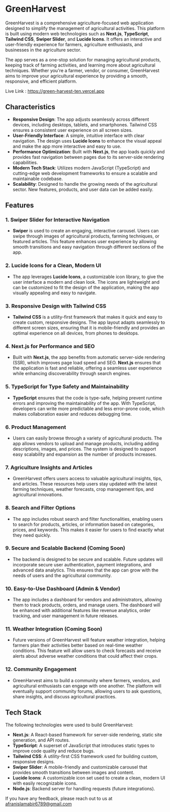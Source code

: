 # GreenHarvest

GreenHarvest is a comprehensive agriculture-focused web application designed to simplify the management of agricultural activities. This platform is built using modern web technologies such as **Next.js**, **TypeScript**, **Tailwind CSS**, **Swiper Slider**, and **Lucide Icons**. It offers an interactive and user-friendly experience for farmers, agriculture enthusiasts, and businesses in the agriculture sector.

The app serves as a one-stop solution for managing agricultural products, keeping track of farming activities, and learning more about agricultural techniques. Whether you're a farmer, vendor, or consumer, GreenHarvest aims to improve your agricultural experience by providing a smooth, responsive, and efficient platform.

Live Link : https://green-harvest-ten.vercel.app

## Characteristics

- **Responsive Design**: The app adjusts seamlessly across different devices, including desktops, tablets, and smartphones. Tailwind CSS ensures a consistent user experience on all screen sizes.
- **User-Friendly Interface**: A simple, intuitive interface with clear navigation. The design uses **Lucide Icons** to enhance the visual appeal and make the app more interactive and easy to use.
- **Performance Optimization**: Built with **Next.js**, the app loads quickly and provides fast navigation between pages due to its server-side rendering capabilities.
- **Modern Tech Stack**: Utilizes modern JavaScript (TypeScript) and cutting-edge web development frameworks to ensure a scalable and maintainable codebase.
- **Scalability**: Designed to handle the growing needs of the agricultural sector. New features, products, and user data can be added easily.

## Features

### 1. **Swiper Slider for Interactive Navigation**
   - **Swiper** is used to create an engaging, interactive carousel. Users can swipe through images of agricultural products, farming techniques, or featured articles. This feature enhances user experience by allowing smooth transitions and easy navigation through different sections of the app.

### 2. **Lucide Icons for a Clean, Modern UI**
   - The app leverages **Lucide Icons**, a customizable icon library, to give the user interface a modern and clean look. The icons are lightweight and can be customized to fit the design of the application, making the app visually appealing and easy to navigate.

### 3. **Responsive Design with Tailwind CSS**
   - **Tailwind CSS** is a utility-first framework that makes it quick and easy to create custom, responsive designs. The app layout adapts seamlessly to different screen sizes, ensuring that it is mobile-friendly and provides an optimal experience on all devices, from phones to desktops.

### 4. **Next.js for Performance and SEO**
   - Built with **Next.js**, the app benefits from automatic server-side rendering (SSR), which improves page load speed and SEO. **Next.js** ensures that the application is fast and reliable, offering a seamless user experience while enhancing discoverability through search engines.

### 5. **TypeScript for Type Safety and Maintainability**
   - **TypeScript** ensures that the code is type-safe, helping prevent runtime errors and improving the maintainability of the app. With TypeScript, developers can write more predictable and less error-prone code, which makes collaboration easier and reduces debugging time.

### 6. **Product Management**
   - Users can easily browse through a variety of agricultural products. The app allows vendors to upload and manage products, including adding descriptions, images, and prices. The system is designed to support easy scalability and expansion as the number of products increases.

### 7. **Agriculture Insights and Articles**
   - GreenHarvest offers users access to valuable agricultural insights, tips, and articles. These resources help users stay updated with the latest farming techniques, weather forecasts, crop management tips, and agricultural innovations. 

### 8. **Search and Filter Options**
   - The app includes robust search and filter functionalities, enabling users to search for products, articles, or information based on categories, prices, and keywords. This makes it easier for users to find exactly what they need quickly.

### 9. **Secure and Scalable Backend (Coming Soon)**
   - The backend is designed to be secure and scalable. Future updates will incorporate secure user authentication, payment integrations, and advanced data analytics. This ensures that the app can grow with the needs of users and the agricultural community.

### 10. **Easy-to-Use Dashboard (Admin & Vendor)**
   - The app includes a dashboard for vendors and administrators, allowing them to track products, orders, and manage users. The dashboard will be enhanced with additional features like revenue analytics, order tracking, and user management in future releases.

### 11. **Weather Integration (Coming Soon)**
   - Future versions of GreenHarvest will feature weather integration, helping farmers plan their activities better based on real-time weather conditions. This feature will allow users to check forecasts and receive alerts about adverse weather conditions that could affect their crops.

### 12. **Community Engagement**
   - GreenHarvest aims to build a community where farmers, vendors, and agricultural enthusiasts can engage with one another. The platform will eventually support community forums, allowing users to ask questions, share insights, and discuss agricultural practices.

## Tech Stack

The following technologies were used to build GreenHarvest:

- **Next.js**: A React-based framework for server-side rendering, static site generation, and API routes.
- **TypeScript**: A superset of JavaScript that introduces static types to improve code quality and reduce bugs.
- **Tailwind CSS**: A utility-first CSS framework used for building custom, responsive designs.
- **Swiper Slider**: A mobile-friendly and customizable carousel that provides smooth transitions between images and content.
- **Lucide Icons**: A customizable icon set used to create a clean, modern UI with easily recognizable icons.
- **Node.js**: Backend server for handling requests (future integrations).

If you have any feedback, please reach out to us at afranislamabir6789@gmail.com
